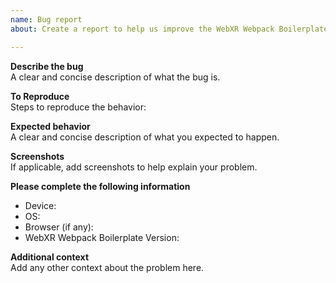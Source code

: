 ```yaml
---
name: Bug report
about: Create a report to help us improve the WebXR Webpack Boilerplate

---
```


**Describe the bug**  
A clear and concise description of what the bug is.

**To Reproduce**  
Steps to reproduce the behavior:

**Expected behavior**  
A clear and concise description of what you expected to happen.

**Screenshots**  
If applicable, add screenshots to help explain your problem.

**Please complete the following information**  
 - Device:
 - OS:
 - Browser (if any):
 - WebXR Webpack Boilerplate Version:

**Additional context**  
Add any other context about the problem here.
